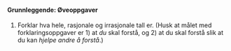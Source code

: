 #### Grunnleggende:  Øveoppgaver

1. Forklar hva hele, rasjonale og irrasjonale tall er. (Husk at målet
   med forklaringsoppgaver er 1) at _du_ skal forstå, og 2) at du skal
   forstå slik at du kan _hjelpe andre å forstå_.)

